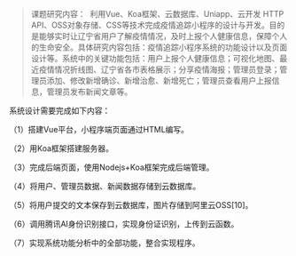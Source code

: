 > 课题研究内容：
> ​		利用Vue、Koa框架、云数据库、Uniapp、云开发 HTTP API、OSS对象存储、CSS等技术完成疫情追踪小程序的设计与开发。目的是能够实时让辽宁省用户了解疫情情况，及时上报个人健康信息，保障个人的生命安全。具体研究内容包括：疫情追踪小程序系统的功能设计以及页面设计等。系统中的关键功能包括：用户上报个人健康信息；可视化地图、最近疫情情况折线图、辽宁省各市表格展示；分享疫情海报；管理员登录；管理员添加、修改新增确诊、新增治愈、新增死亡；管理员查看用户上报信息，管理员发布新闻文章等。

系统设计需要完成如下内容：

（1）搭建Vue平台，小程序端页面通过HTML编写。

（2）用Koa框架搭建服务器。

（3）完成后端页面，使用Nodejs+Koa框架完成后端管理。

（4）将用户、管理员数据、新闻数据存储到云数据库。

（5）将用户提交的文本保存到云数据库，图片存储到阿里云OSS[10]。

（6）调用腾讯AI身份识别接口，实现身份证识别，上传到云函数。

（7）实现系统功能分析中的全部功能，整合实现程序。
